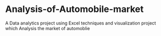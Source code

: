 # Analysis-of-Automobile-market
A Data analytics project using Excel techniques and visualization project which Analysis the market of automoblie
